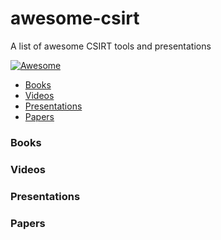 # awesome-csirt
A list of awesome CSIRT tools and presentations

[![Awesome](https://cdn.rawgit.com/sindresorhus/awesome/d7305f38d29fed78fa85652e3a63e154dd8e8829/media/badge.svg)](https://github.com/sindresorhus/awesome)

- [Books](#books)
- [Videos](#videos)
- [Presentations](#presentations)
- [Papers](#papers)

### Books

### Videos

### Presentations

### Papers
